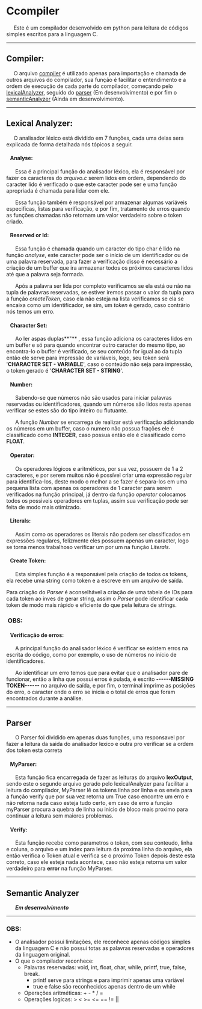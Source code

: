 # Ccompiler

&nbsp;&nbsp;&nbsp;&nbsp;&nbsp;Este é um compilador desenvolvido em python para leitura de códigos simples escritos para a linguagem C.
___
## Compiler:
&nbsp;&nbsp;&nbsp;&nbsp;&nbsp;O arquivo [compiler](https://github.com/VitoReis/Ccompiler/blob/main/compiler.py) é utilizado apenas para importação e chamada de outros arquivos do compilador, sua função é facilitar o entendimento e a ordem de execução de cada parte do compilador, começando pelo [lexicalAnalyzer](https://github.com/VitoReis/Ccompiler/blob/main/lexicalAnalyzer.py), seguido do [parser]() (Em desenvolvimento) e por fim o [semanticAnalyzer]() (Ainda em desenvolvimento).
___

## Lexical Analyzer:
&nbsp;&nbsp;&nbsp;&nbsp;&nbsp;O analisador léxico está dividido em 7 funções, cada uma delas sera explicada de forma detalhada nós tópicos a seguir.

#### &nbsp;&nbsp;&nbsp;Analyse:
&nbsp;&nbsp;&nbsp;&nbsp;&nbsp;&nbsp;Essa é a principal função do analisador léxico, ela é responsável por fazer os caracteres do *arquivo.c* serem lidos em ordem, dependendo do caracter lido é verificado o que este caracter pode ser e uma função apropriada é chamada para lidar com ele.

&nbsp;&nbsp;&nbsp;&nbsp;&nbsp;&nbsp;Essa função também é responsável por armazenar algumas variáveis especificas, listas para verificação, e por fim, tratamento de erros quando as funções chamadas não retornam um valor verdadeiro sobre o token criado.

#### &nbsp;&nbsp;&nbsp;Reserved or Id:
&nbsp;&nbsp;&nbsp;&nbsp;&nbsp;&nbsp;Essa função é chamada quando um caracter do tipo char é lido na função *analyse*, este caracter pode ser o início de um identificador ou de uma palavra reservada, para fazer a verificação disso é necessário a criação de um buffer que ira armazenar todos os próximos caracteres lidos até que a palavra seja formada.

&nbsp;&nbsp;&nbsp;&nbsp;&nbsp;&nbsp;Após a palavra ser lida por completo verificamos se ela está ou não na tupla de palavras reservadas, se estiver iremos passar o valor da tupla para a função *createToken*, caso ela não esteja na lista verificamos se ela se encaixa como um identificador, se sim, um *token* é gerado, caso contrário nós temos um erro.

#### &nbsp;&nbsp;&nbsp;Character Set:
&nbsp;&nbsp;&nbsp;&nbsp;&nbsp;&nbsp;Ao ler aspas duplas**"** , essa função adiciona os caracteres lidos em um buffer e só para quando encontrar outro caracter do mesmo tipo, ao encontra-lo o buffer é verificado, se seu conteúdo for igual ao da tupla então ele serve para impressão de variáveis, logo, seu token será '**CHARACTER SET - VARIABLE**', caso o conteúdo não seja para impressão, o token gerado é '**CHARACTER SET - STRING**'.

#### &nbsp;&nbsp;&nbsp;Number:
&nbsp;&nbsp;&nbsp;&nbsp;&nbsp;&nbsp;Sabendo-se que números não são usados para iniciar palavras reservadas ou identificadores, quando um números são lidos resta apenas verificar se estes são do tipo inteiro ou flutuante.

&nbsp;&nbsp;&nbsp;&nbsp;&nbsp;&nbsp;A função *Number* se encarrega de realizar está verificação adicionando os números em um buffer, caso o numero não possua frações ele é classificado como **INTEGER**, caso possua então ele é classificado como **FLOAT**.

#### &nbsp;&nbsp;&nbsp;Operator:
&nbsp;&nbsp;&nbsp;&nbsp;&nbsp;&nbsp;Os operadores lógicos e aritméticos, por sua vez, possuem de 1 a 2 caracteres, e por serem muitos não é possível criar uma expressão regular para identifica-los, deste modo o melhor a se fazer é separa-los em uma pequena lista com apenas os operadores de 1 caracter para serem verificados na função principal, já dentro da função *operator* colocamos todos os possiveis operadores em tuplas, assim sua verificação pode ser feita de modo mais otimizado.

#### &nbsp;&nbsp;&nbsp;Literals:
&nbsp;&nbsp;&nbsp;&nbsp;&nbsp;&nbsp;Assim como os operadores os literais não podem ser classificados em expressões regulares, felizmente eles possuem apenas um caracter, logo se torna menos trabalhoso verificar um por um na função *Literals*.

#### &nbsp;&nbsp;&nbsp;Create Token:
&nbsp;&nbsp;&nbsp;&nbsp;&nbsp;&nbsp;Esta simples função é a responsável pela criação de todos os tokens, ela recebe uma string como token e a escreve em um arquivo de saída.

Para criação do *Parser* é aconselhável a criação de uma tabela de IDs para cada token ao inves de gerar string, assim o *Parser* pode identificar cada token de modo mais rápido e eficiente do que pela leitura de strings.
### &nbsp;OBS:
#### &nbsp;&nbsp;&nbsp;Verificação de erros:
&nbsp;&nbsp;&nbsp;&nbsp;&nbsp;&nbsp;A principal função do analisador léxico é verificar se existem erros na escrita do código, como por exemplo, o uso de números no início de identificadores.

&nbsp;&nbsp;&nbsp;&nbsp;&nbsp;&nbsp;Ao identificar um erro temos que para evitar que o analisador pare de funcionar, então a linha que possui erros é pulada, é escrito **------MISSING TOKEN------** no arquivo de saída, e por fim, o terminal imprime as posições do erro, o caracter onde o erro se inicia e o total de erros que foram encontrados durante a análise.

___
## Parser
&nbsp;&nbsp;&nbsp;&nbsp;&nbsp;&nbsp;O Parser foi dividido em apenas duas funções, uma responsavel por fazer a leitura da saida do analisador lexico e outra pro verificar se a ordem dos token esta correta

#### &nbsp;&nbsp;&nbsp;MyParser:
&nbsp;&nbsp;&nbsp;&nbsp;&nbsp;&nbsp;Esta função fica encarregada de fazer as leituras do arquivo **lexOutput**, sendo este o segundo arquivo gerado pelo lexicalAnalyzer para facilitar a leitura do compilador, MyParser lê os tokens linha por linha e os envia para a função verify que por sua vez retorna um True caso encontre um erro e não retorna nada caso esteja tudo certo, em caso de erro a função myParser procura a quebra de linha ou inicio de bloco mais proximo para continuar a leitura sem maiores problemas.

#### &nbsp;&nbsp;&nbsp;Verify:
&nbsp;&nbsp;&nbsp;&nbsp;&nbsp;&nbsp;Esta função recebe como parametros o token, com seu conteudo, linha e coluna, o arquivo e um index para leitura da proxima linha do arquivo, ela então verifica o Token atual e verifica se o proximo Token depois deste esta correto, caso ele esteja nada acontece, caso não esteja retorna um valor verdadeiro para **error** na função MyParser.
___
## Semantic Analyzer
&nbsp;&nbsp;&nbsp;&nbsp;&nbsp;&nbsp;_**Em desenvolvimento**_

___
### OBS:
* O analisador possui limitações, ele reconhece apenas códigos simples da linguagem C e não possui totas as palavras reservadas e operadores da linguagem original.
* O que o compilador reconhece:
  * Palavras reservadas: void, int, float, char, while, printf, true, false, break.
    * printf serve para strings e para imprimir apenas uma variável
    * true e false são reconhecidos apenas dentro de um while
  * Operações aritméticas: + - * / =
  * Operações logicas: > < >= <= == != ||